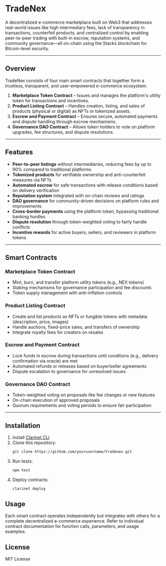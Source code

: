 # TradeNex

A decentralized e-commerce marketplace built on Web3 that addresses real-world issues like high intermediary fees, lack of transparency in transactions, counterfeit products, and centralized control by enabling peer-to-peer trading with built-in escrow, reputation systems, and community governance—all on-chain using the Stacks blockchain for Bitcoin-level security.

---

## Overview

TradeNex consists of four main smart contracts that together form a trustless, transparent, and user-empowered e-commerce ecosystem:

1. **Marketplace Token Contract** – Issues and manages the platform's utility token for transactions and incentives.
2. **Product Listing Contract** – Handles creation, listing, and sales of products (physical or digital) as NFTs or tokenized assets.
3. **Escrow and Payment Contract** – Ensures secure, automated payments and dispute handling through escrow mechanisms.
4. **Governance DAO Contract** – Allows token holders to vote on platform upgrades, fee structures, and dispute resolutions.

---

## Features

- **Peer-to-peer listings** without intermediaries, reducing fees by up to 90% compared to traditional platforms  
- **Tokenized products** for verifiable ownership and anti-counterfeit measures via NFTs  
- **Automated escrow** for safe transactions with release conditions based on delivery verification  
- **Reputation system** integrated with on-chain reviews and ratings  
- **DAO governance** for community-driven decisions on platform rules and improvements  
- **Cross-border payments** using the platform token, bypassing traditional banking hurdles  
- **Dispute resolution** through token-weighted voting to fairly handle conflicts  
- **Incentive rewards** for active buyers, sellers, and reviewers in platform tokens  

---

## Smart Contracts

### Marketplace Token Contract
- Mint, burn, and transfer platform utility tokens (e.g., NEX tokens)
- Staking mechanisms for governance participation and fee discounts
- Token supply management with anti-inflation controls

### Product Listing Contract
- Create and list products as NFTs or fungible tokens with metadata (description, price, images)
- Handle auctions, fixed-price sales, and transfers of ownership
- Integrate royalty fees for creators on resales

### Escrow and Payment Contract
- Lock funds in escrow during transactions until conditions (e.g., delivery confirmation via oracle) are met
- Automated refunds or releases based on buyer/seller agreements
- Dispute escalation to governance for unresolved issues

### Governance DAO Contract
- Token-weighted voting on proposals like fee changes or new features
- On-chain execution of approved proposals
- Quorum requirements and voting periods to ensure fair participation

---

## Installation

1. Install [Clarinet CLI](https://docs.hiro.so/clarinet/getting-started)
2. Clone this repository:
   ```bash
   git clone https://github.com/yourusername/tradenex.git
   ```
3. Run tests:
    ```bash
    npm test
    ```
4. Deploy contracts:
    ```bash
    clarinet deploy
    ```

## Usage

Each smart contract operates independently but integrates with others for a complete decentralized e-commerce experience. Refer to individual contract documentation for function calls, parameters, and usage examples.

## License

MIT License

